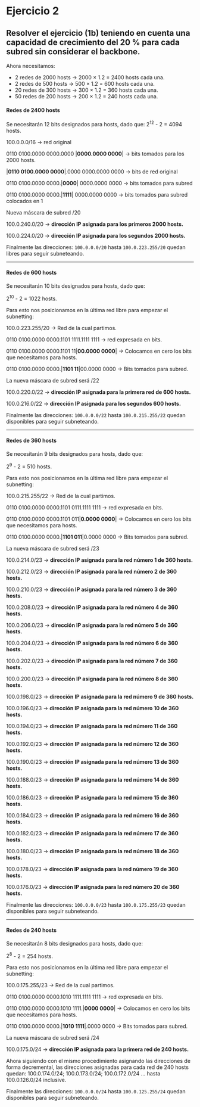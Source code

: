 # Ejercicio 2

##  Resolver el ejercicio (1b) teniendo en cuenta una capacidad de crecimiento del 20 % para cada subred sin considerar el backbone.

Ahora necesitamos:
- 2 redes de 2000 hosts → 2000 × 1.2 = 2400 hosts cada una.
- 2 redes de 500 hosts → 500 × 1.2 = 600 hosts cada una.
- 20 redes de 300 hosts → 300 × 1.2 = 360 hosts cada una.
- 50 redes de 200 hosts → 200 × 1.2 = 240 hosts cada una.

#### Redes de 2400 hosts

Se necesitarán 12 bits designados para hosts, dado que:
$2^{12}$ - 2 = 4094 hosts.

100.0.0.0/16 -> red original

0110 0100.0000 0000.0000 |**0000.0000 0000**| -> bits tomados para los 2000 hosts.

|**0110 0100.0000 0000**|.0000 0000.0000 0000 -> bits de red original

0110 0100.0000 0000.|**0000**| 0000.0000 0000 -> bits tomados para subred 

0110 0100.0000 0000.|**1111**| 0000.0000 0000 -> bits tomados para subred colocados en 1

Nueva máscara de subred /20

100.0.240.0/20 -> **dirección IP asignada para los primeros 2000 hosts.**

100.0.224.0/20 -> **dirección IP asignada para los segundos 2000 hosts.** 

Finalmente las direcciones: `100.0.0.0/20` hasta `100.0.223.255/20` quedan libres para seguir subneteando.

---

#### Redes de 600 hosts

Se necesitarán 10 bits designados para hosts, dado que:

$2^{10}$ - 2 = 1022 hosts.

Para esto nos posicionamos en la última red libre para empezar el subnetting:

100.0.223.255/20 -> Red de la cual partimos.

0110 0100.0000 0000.1101 1111.1111 1111 -> red expresada en bits.

0110 0100.0000 0000.1101 11|**00.0000 0000**| -> Colocamos en cero los bits que necesitamos para hosts.

0110 0100.0000 0000.|**1101 11**|00.0000 0000 -> Bits tomados para subred.

La nueva máscara de subred será /22

100.0.220.0/22 -> **dirección IP asignada para la primera red de 600 hosts.**

100.0.216.0/22 -> **dirección IP asignada para los segundos 600 hosts.** 

Finalmente las direcciones: `100.0.0.0/22` hasta `100.0.215.255/22` quedan disponibles para seguir subneteando.

---

#### Redes de 360 hosts

Se necesitarán 9 bits designados para hosts, dado que:

$2^{9}$ - 2 = 510 hosts.

Para esto nos posicionamos en la última red libre para empezar el subnetting:

100.0.215.255/22 -> Red de la cual partimos.

0110 0100.0000 0000.1101 0111.1111 1111 -> red expresada en bits.

0110 0100.0000 0000.1101 011|**0.0000 0000**| -> Colocamos en cero los bits que necesitamos para hosts.

0110 0100.0000 0000.|**1101 011**|0.0000 0000 -> Bits tomados para subred.

La nueva máscara de subred será /23

100.0.214.0/23 -> **dirección IP asignada para la red número 1 de 360 hosts.**

100.0.212.0/23 -> **dirección IP asignada para la red número 2 de 360 hosts.**

100.0.210.0/23 -> **dirección IP asignada para la red número 3 de 360 hosts.**

100.0.208.0/23 -> **dirección IP asignada para la red número 4 de 360 hosts.**

100.0.206.0/23 -> **dirección IP asignada para la red número 5 de 360 hosts.**

100.0.204.0/23 -> **dirección IP asignada para la red número 6 de 360 hosts.**

100.0.202.0/23 -> **dirección IP asignada para la red número 7 de 360 hosts.**

100.0.200.0/23 -> **dirección IP asignada para la red número 8 de 360 hosts.**

100.0.198.0/23 -> **dirección IP asignada para la red número 9 de 360 hosts.**

100.0.196.0/23 -> **dirección IP asignada para la red número 10 de 360 hosts.**

100.0.194.0/23 -> **dirección IP asignada para la red número 11 de 360 hosts.**

100.0.192.0/23 -> **dirección IP asignada para la red número 12 de 360 hosts.**

100.0.190.0/23 -> **dirección IP asignada para la red número 13 de 360 hosts.**

100.0.188.0/23 -> **dirección IP asignada para la red número 14 de 360 hosts.**

100.0.186.0/23 -> **dirección IP asignada para la red número 15 de 360 hosts.**

100.0.184.0/23 -> **dirección IP asignada para la red número 16 de 360 hosts.**

100.0.182.0/23 -> **dirección IP asignada para la red número 17 de 360 hosts.**

100.0.180.0/23 -> **dirección IP asignada para la red número 18 de 360 hosts.**

100.0.178.0/23 -> **dirección IP asignada para la red número 19 de 360 hosts.**

100.0.176.0/23 -> **dirección IP asignada para la red número 20 de 360 hosts.**

Finalmente las direcciones: `100.0.0.0/23` hasta `100.0.175.255/23` quedan disponibles para seguir subneteando.

---

#### Redes de 240 hosts

Se necesitarán 8 bits designados para hosts, dado que:

$2^{8}$ - 2 = 254 hosts.

Para esto nos posicionamos en la última red libre para empezar el subnetting:

100.0.175.255/23 -> Red de la cual partimos.

0110 0100.0000 0000.1010 1111.1111 1111 -> red expresada en bits.

0110 0100.0000 0000.1010 1111.|**0000 0000**| -> Colocamos en cero los bits que necesitamos para hosts.

0110 0100.0000 0000.|**1010 1111**|.0000 0000 -> Bits tomados para subred.

La nueva máscara de subred será /24

100.0.175.0/24 -> **dirección IP asignada para la primera red de 240 hosts.**

Ahora siguiendo con el mismo procedimiento asignando las direcciones de forma decremental, las direcciones asignadas para cada red de 240 hosts quedan: 100.0.174.0/24; 100.0.173.0/24; 100.0.172.0/24 ... hasta 100.0.126.0/24 inclusive.

Finalmente las direcciones: `100.0.0.0/24` hasta `100.0.125.255/24` quedan disponibles para seguir subneteando.